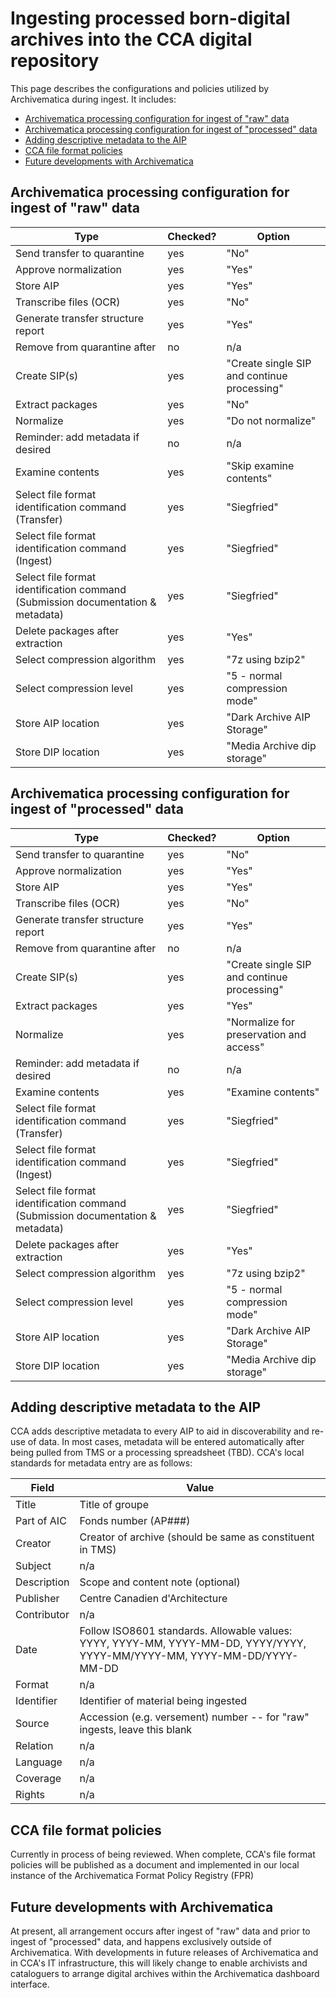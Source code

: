 # Ingesting processed born-digital archives into the CCA digital repository  

This page describes the configurations and policies utilized by Archivematica during ingest. It includes:  

* [Archivematica processing configuration for ingest of "raw" data](#rawingestconfig)  
* [Archivematica processing configuration for ingest of "processed" data](#processedingestconfig) 
* [Adding descriptive metadata to the AIP](#dcmetadata)
* [CCA file format policies](#fileformatpolicies)  
* [Future developments with Archivematica](#amaticadevelopments)  

<a name="rawingestconfig"></a>  
## Archivematica processing configuration for ingest of "raw" data  

| Type | Checked? | Option |
| -------- | -------- | -------- |
| Send transfer to quarantine | yes | "No" |
| Approve normalization | yes | "Yes" |
| Store AIP | yes | "Yes" |
| Transcribe files (OCR) | yes | "No" |
| Generate transfer structure report | yes | "Yes" |
| Remove from quarantine after | no | n/a |
| Create SIP(s) | yes | "Create single SIP and continue processing" |
| Extract packages | yes | "No" |
| Normalize | yes | "Do not normalize" |
| Reminder: add metadata if desired | no | n/a |
| Examine contents | yes | "Skip examine contents" |
| Select file format identification command (Transfer) | yes | "Siegfried" |
| Select file format identification command (Ingest) | yes | "Siegfried" |
| Select file format identification command (Submission documentation & metadata) | yes | "Siegfried" |
| Delete packages after extraction | yes | "Yes" |
| Select compression algorithm | yes | "7z using bzip2" |
| Select compression level | yes | "5 - normal compression mode" |
| Store AIP location | yes | "Dark Archive AIP Storage" |
| Store DIP location | yes | "Media Archive dip storage" |  

<a name="processedingestconfig"></a>  
## Archivematica processing configuration for ingest of "processed" data  

| Type | Checked? | Option |
| -------- | -------- | -------- |
| Send transfer to quarantine | yes | "No" |
| Approve normalization | yes | "Yes" |
| Store AIP | yes | "Yes" |
| Transcribe files (OCR) | yes | "No" |
| Generate transfer structure report | yes | "Yes" |
| Remove from quarantine after | no | n/a |
| Create SIP(s) | yes | "Create single SIP and continue processing" |
| Extract packages | yes | "Yes" |
| Normalize | yes | "Normalize for preservation and access" |
| Reminder: add metadata if desired | no | n/a |
| Examine contents | yes | "Examine contents" |
| Select file format identification command (Transfer) | yes | "Siegfried" |
| Select file format identification command (Ingest) | yes | "Siegfried" |
| Select file format identification command (Submission documentation & metadata) | yes | "Siegfried" |
| Delete packages after extraction | yes | "Yes" |
| Select compression algorithm | yes | "7z using bzip2" |
| Select compression level | yes | "5 - normal compression mode" |
| Store AIP location | yes | "Dark Archive AIP Storage" |
| Store DIP location | yes | "Media Archive dip storage" |  

<a name="dcmetadata"></a>  
## Adding descriptive metadata to the AIP  

CCA adds descriptive metadata to every AIP to aid in discoverability and re-use of data. In most cases, metadata will be entered automatically after being pulled from TMS or a processing spreadsheet (TBD). CCA's local standards for metadata entry are as follows:  

| Field | Value |  
| ----- | ----- |  
| Title | Title of groupe |  
| Part of AIC | Fonds number (AP###) |  
| Creator | Creator of archive (should be same as constituent in TMS) |  
| Subject | n/a |  
| Description | Scope and content note (optional) |  
| Publisher | Centre Canadien d'Architecture |  
| Contributor | n/a |  
| Date | Follow ISO8601 standards. Allowable values: YYYY, YYYY-MM, YYYY-MM-DD, YYYY/YYYY, YYYY-MM/YYYY-MM, YYYY-MM-DD/YYYY-MM-DD |  
| Format | n/a |  
| Identifier | Identifier of material being ingested |  
| Source | Accession (e.g. versement) number -- for "raw" ingests, leave this blank |  
| Relation | n/a |  
| Language | n/a |  
| Coverage | n/a |  
| Rights | n/a |  

<a name="fileformatpolicies"></a>
## CCA file format policies  

Currently in process of being reviewed. When complete, CCA's file format policies will be published as a document and implemented in our local instance of the Archivematica Format Policy Registry (FPR) 

<a name="amaticadevelopments"></a>
## Future developments with Archivematica  

At present, all arrangement occurs after ingest of "raw" data and prior to ingest of "processed" data, and happens exclusively outside of Archivematica. With developments in future releases of Archivematica and in CCA's IT infrastructure, this will likely change to enable archivists and cataloguers to arrange digital archives within the Archivematica dashboard interface.
